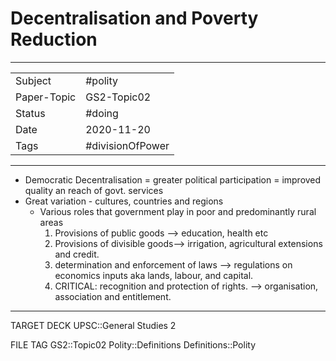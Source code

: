 # Decentralisation and Poverty Reduction

***

|             |                                            |
| ----------- | ------------------------------------------ |
| Subject     | #polity                                    |
| Paper-Topic | GS2-Topic02                                |
| Status      | #doing                                     |
| Date        | 2020-11-20                                 |
| Tags        | #divisionOfPower                           |

***

*   Democratic Decentralisation = greater political participation = improved quality an reach of govt. services
*   Great variation - cultures, countries and regions
    *   Various roles that government play in poor and predominantly rural areas
        1.  Provisions of public goods --> education, health etc
        2.  Provisions of divisible goods--> irrigation, agricultural extensions and credit.
        3.  determination and enforcement of laws --> regulations on economics inputs aka lands, labour, and capital.
        4.  CRITICAL: recognition and protection of rights. --> organisation, association and entitlement.

***

TARGET DECK
UPSC::General Studies 2

FILE TAG
GS2::Topic02 Polity::Definitions Definitions::Polity
